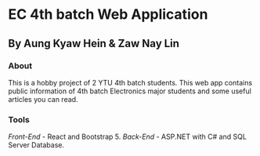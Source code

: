 # EC 4th batch Web Application
## By Aung Kyaw Hein & Zaw Nay Lin

### About
This is a hobby project of 2 YTU 4th batch students. This web app contains public information of 4th batch Electronics major students and some useful articles you can read.

### Tools
*Front-End* - React and Bootstrap 5.
*Back-End* - ASP.NET with C# and SQL Server Database.